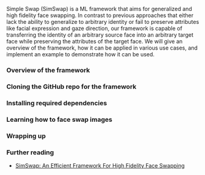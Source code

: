 Simple Swap (SimSwap) is a ML framework that aims for generalized and high fidelity face swapping. In contrast to previous approaches that either lack the ability to generalize to arbitrary identity or fail to preserve attributes like facial expression and gaze direction, our framework is capable of transferring the identity of an arbitrary source face into an arbitrary target face while preserving the attributes of the target face. We will give an overview of the framework, how it can be applied in various use cases,  and implement an example to demonstrate how it can be used.

### Overview of the framework

### Cloning the GitHub repo for the framework

### Installing required dependencies

### Learning how to face swap images

### Wrapping up

### Further reading
- [SimSwap: An Efficient Framework For High Fidelity Face Swapping](https://arxiv.org/pdf/2106.06340v1.pdf)